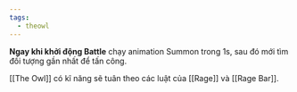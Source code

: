 ```yaml
---
tags:
  - theowl
---
```

**Ngay khi khởi động Battle** chạy animation Summon trong 1s, sau đó mới tìm đối tượng gần nhất để tấn công.

[[The Owl]] có kĩ năng sẽ tuân theo các luật của [[Rage]] và [[Rage Bar]].